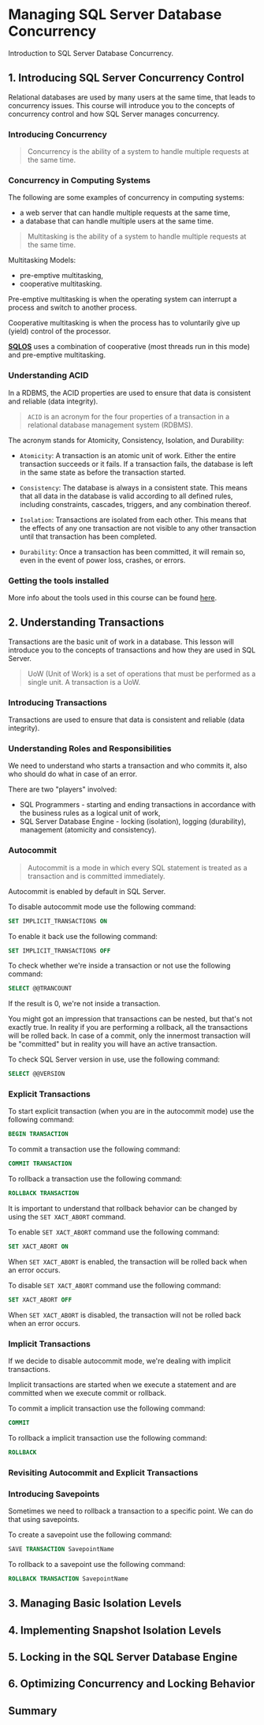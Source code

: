 # Managing SQL Server Database Concurrency

Introduction to SQL Server Database Concurrency.

## 1. Introducing SQL Server Concurrency Control

Relational databases are used by many users at the same time, that leads to concurrency issues. This course will introduce you to the concepts of concurrency control and how SQL Server manages concurrency.

### Introducing Concurrency

> Concurrency is the ability of a system to handle multiple requests at the same time.

### Concurrency in Computing Systems

The following are some examples of concurrency in computing systems:

- a web server that can handle multiple requests at the same time,
- a database that can handle multiple users at the same time.

> Multitasking is the ability of a system to handle multiple requests at the same time.

Multitasking Models:

- pre-emptive multitasking,
- cooperative multitasking.

Pre-emptive multitasking is when the operating system can interrupt a process and switch to another process.

Cooperative multitasking is when the process has to voluntarily give up (yield) control of the processor.

**[SQLOS](https://blog.sqlauthority.com/2015/11/11/sql-server-what-is-sql-server-operating-system/)** uses a combination of cooperative (most threads run in this mode) and pre-emptive multitasking.

### Understanding ACID

In a RDBMS, the ACID properties are used to ensure that data is consistent and reliable (data integrity).

> `ACID` is an acronym for the four properties of a transaction in a relational database management system (RDBMS).

The acronym stands for Atomicity, Consistency, Isolation, and Durability:

- `Atomicity`: A transaction is an atomic unit of work. Either the entire transaction succeeds or it fails. If a transaction fails, the database is left in the same state as before the transaction started.

- `Consistency`: The database is always in a consistent state. This means that all data in the database is valid according to all defined rules, including constraints, cascades, triggers, and any combination thereof.

- `Isolation`: Transactions are isolated from each other. This means that the effects of any one transaction are not visible to any other transaction until that transaction has been completed.

- `Durability`: Once a transaction has been committed, it will remain so, even in the event of power loss, crashes, or errors.

### Getting the tools installed

More info about the tools used in this course can be found [here](https://git.io/fhA7L).

## 2. Understanding Transactions

Transactions are the basic unit of work in a database. This lesson will introduce you to the concepts of transactions and how they are used in SQL Server.

> UoW (Unit of Work) is a set of operations that must be performed as a single unit. A transaction is a UoW.

### Introducing Transactions

Transactions are used to ensure that data is consistent and reliable (data integrity).

### Understanding Roles and Responsibilities

We need to understand who starts a transaction and who commits it, also who should do what in case of an error.

There are two "players" involved:

- SQL Programmers - starting and ending transactions in accordance with the business rules as a logical unit of work,
- SQL Server Database Engine - locking (isolation), logging (durability), management (atomicity and consistency).

### Autocommit

> Autocommit is a mode in which every SQL statement is treated as a transaction and is committed immediately.

Autocommit is enabled by default in SQL Server.

To disable autocommit mode use the following command:

```sql
SET IMPLICIT_TRANSACTIONS ON
```

To enable it back use the following command:

```sql
SET IMPLICIT_TRANSACTIONS OFF
```

To check whether we're inside a transaction or not use the following command:

```sql
SELECT @@TRANCOUNT
```

If the result is 0, we're not inside a transaction.

You might got an impression that transactions can be nested, but that's not exactly true. In reality if you are performing a rollback, all the transactions will be rolled back. In case of a commit, only the innermost transaction will be "committed" but in reality you will have an active transaction.

To check SQL Server version in use, use the following command:

```sql
SELECT @@VERSION
```

### Explicit Transactions

To start explicit transaction (when you are in the autocommit mode) use the following command:

```sql
BEGIN TRANSACTION
```

To commit a transaction use the following command:

```sql
COMMIT TRANSACTION
```

To rollback a transaction use the following command:

```sql
ROLLBACK TRANSACTION
```

It is important to understand that rollback behavior can be changed by using the `SET XACT_ABORT` command.

To enable `SET XACT_ABORT` command use the following command:

```sql
SET XACT_ABORT ON
```

When `SET XACT_ABORT` is enabled, the transaction will be rolled back when an error occurs.

To disable `SET XACT_ABORT` command use the following command:

```sql
SET XACT_ABORT OFF
```

When `SET XACT_ABORT` is disabled, the transaction will not be rolled back when an error occurs.

### Implicit Transactions

If we decide to disable autocommit mode, we're dealing with implicit transactions.

Implicit transactions are started when we execute a statement and are committed when we execute commit or rollback.

To commit a implicit transaction use the following command:

```sql
COMMIT
```

To rollback a implicit transaction use the following command:

```sql
ROLLBACK
```

### Revisiting Autocommit and Explicit Transactions

### Introducing Savepoints

Sometimes we need to rollback a transaction to a specific point. We can do that using savepoints.

To create a savepoint use the following command:

```sql
SAVE TRANSACTION SavepointName
```

To rollback to a savepoint use the following command:

```sql
ROLLBACK TRANSACTION SavepointName
```

## 3. Managing Basic Isolation Levels

## 4. Implementing Snapshot Isolation Levels

## 5. Locking in the SQL Server Database Engine

## 6. Optimizing Concurrency and Locking Behavior

## Summary
